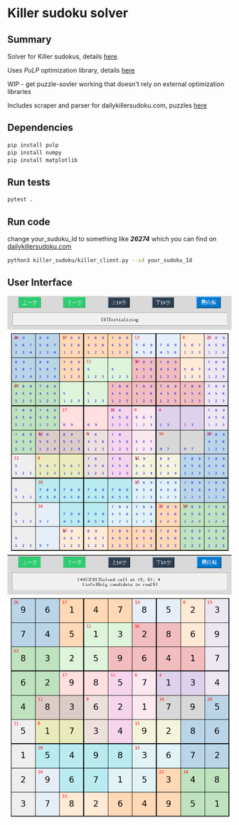 # Killer sudoku solver

## Summary

Solver for Killer sudokus, details [here](https://en.wikipedia.org/wiki/Killer_sudoku).

Uses *PuLP* optimization library, details [here](https://pythonhosted.org/PuLP/)

WIP - get puzzle-sovler working that doesn't rely on external optimization libraries

Includes scraper and parser for dailykillersudoku.com, puzzles [here](https://www.dailykillersudoku.com)

## Dependencies

```bash
pip install pulp
pip install numpy
pip install matplotlib
```

## Run tests 

```bash
pytest .
```

## Run code
change your_sudoku_Id to something like ***26274*** which you can find on [dailykillersudoku.com](https://www.dailykillersudoku.com)

```bash
python3 killer_sudoku/killer_client.py --id your_sudoku_Id
```
## User Interface
![solver1](solver1.png)
![solver2](solver2.png)